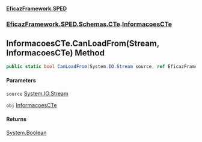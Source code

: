 #### [EficazFramework.SPED](EficazFrameworkSPED.md 'EficazFramework SPED')
### [EficazFramework.SPED.Schemas.CTe](EficazFramework.SPED.Schemas.CTe.md 'EficazFramework.SPED.Schemas.CTe').[InformacoesCTe](EficazFramework.SPED.Schemas.CTe/InformacoesCTe.md 'EficazFramework.SPED.Schemas.CTe.InformacoesCTe')

## InformacoesCTe.CanLoadFrom(Stream, InformacoesCTe) Method

```csharp
public static bool CanLoadFrom(System.IO.Stream source, ref EficazFramework.SPED.Schemas.CTe.InformacoesCTe obj);
```
#### Parameters

<a name='EficazFramework.SPED.Schemas.CTe.InformacoesCTe.CanLoadFrom(System.IO.Stream,EficazFramework.SPED.Schemas.CTe.InformacoesCTe).source'></a>

`source` [System.IO.Stream](https://docs.microsoft.com/en-us/dotnet/api/System.IO.Stream 'System.IO.Stream')

<a name='EficazFramework.SPED.Schemas.CTe.InformacoesCTe.CanLoadFrom(System.IO.Stream,EficazFramework.SPED.Schemas.CTe.InformacoesCTe).obj'></a>

`obj` [InformacoesCTe](EficazFramework.SPED.Schemas.CTe/InformacoesCTe.md 'EficazFramework.SPED.Schemas.CTe.InformacoesCTe')

#### Returns
[System.Boolean](https://docs.microsoft.com/en-us/dotnet/api/System.Boolean 'System.Boolean')